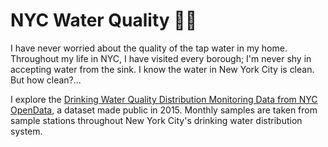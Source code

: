 # NYC Water Quality 🗽🚰

I have never worried about the quality of the tap water in my home. Throughout my life in NYC, I have visited every borough; I'm never shy in accepting water from the sink. I know the water in New York City is clean. But how clean?...

I explore the [Drinking Water Quality Distribution Monitoring Data from NYC OpenData](https://data.cityofnewyork.us/Environment/Drinking-Water-Quality-Distribution-Monitoring-Dat/bkwf-xfky), a dataset made public in 2015. Monthly samples are taken from sample stations throughout New York City's drinking water distribution system. 





